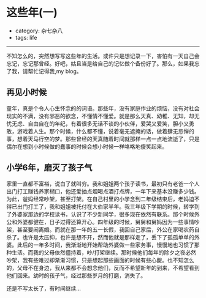 # 这些年(一)
- category: 杂七杂八
- tags: life

---

不知怎么的，突然想写写这些年的生活。或许只是想记录一下，害怕有一天自己会忘记，忘记那曾经。好吧，姑且当是给自己的记忆做个备份好了。那么，如果我忘了我，请帮忙记得我,my blog。

## 再见小时候

童年，真是个令人心生怀念的的词语。那些年，没有家庭作业的烦恼，没有对社会现实的不满，没有邪恶的欲念，不懂情不懂爱。就是那么天真、幼稚、无知，却无忧无虑、自由自在的年纪，有着很多无话不谈的小伙伴，爱哭又爱笑，胆小又勇敢，游戏着人生。那个时候，什么都不懂，说着毫无遮掩的话，做着肆无忌惮的事，想着天马行空的梦。那些曾经的天真随着时间就那样一点一点地流逝了，只是偶尔在想到小时候做的蠢事的时候会想小时候一样咯咯地傻笑起来。

## 小学6年，磨灭了孩子气

家里一直都不富裕，说白了就叫穷。我和姐姐两个孩子读书，最初只有老爸一个人出门打工赚钱养家糊口，他还爱抽点烟喝点酒打点牌，一年下来基本没赚多少钱。为此，爸妈经常吵架，甚至打架。在自己村里的小学念到二年级结束后，老妈迫不得已出门打工了，我和姐姐被托付在大伯家半年。我三年级下学期的时候，转学到了外婆家那边的学校读书，认识了不少新同学，很多现在依然有联系。那个时候外公和外婆都健在，日子过得还算开心。四年级的时候，舅舅和舅妈因为一些事情吵架，甚至要闹离婚。而就在那一年的五一长假，我回自己家后，外公在家喝农药自杀了。也许是太压抑，也许是想不开，然而他就是那样走了，丢下了孤孤单单的外婆。此后的一年多时间，我渐渐地开始帮助外婆做一些家务事，慢慢地也习惯了那种生活。而我的父母依然僵持着，吵/打架继续。那时候他们每年的除夕之夜必然吵架，我有些难过却渐渐习惯，只是想起那些画面的时候有些心酸。也不知怎么的，父母不在身边，我从来都不会想念他们，反而不希望新年的到来，不希望看到他们回来。幼时的孩子气，经过那些岁月的打磨，消失了。

还是不写太长了，有时间继续...